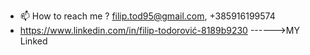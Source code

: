 - 📫 How to reach me ? filip.tod95@gmail.com, +385916199574
- https://www.linkedin.com/in/filip-todorović-8189b9230 ------>MY Linked 

